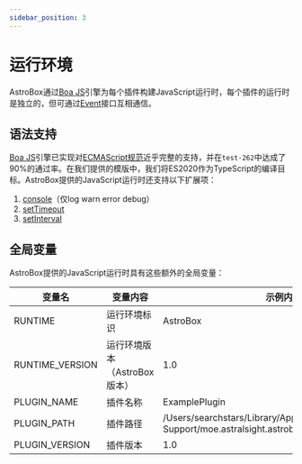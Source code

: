 ```yaml
---
sidebar_position: 3
---
```

# 运行环境
AstroBox通过[Boa JS](https://boajs.dev/)引擎为每个插件构建JavaScript运行时，每个插件的运行时是独立的，但可通过[Event](../JS接口/event)接口互相通信。

## 语法支持
[Boa JS](https://boajs.dev/)引擎已实现对[ECMAScript规范](https://ecma-international.org/publications-and-standards/standards/ecma-262/)近乎完整的支持，并在`test-262`中达成了90%的通过率。在我们提供的模版中，我们将ES2020作为TypeScript的编译目标。AstroBox提供的JavaScript运行时还支持以下扩展项：
1. [console](https://developer.mozilla.org/zh-CN/docs/Web/API/console)（仅log warn error debug）
2. [setTimeout](https://developer.mozilla.org/zh-CN/docs/Web/API/Window/setTimeout)
3. [setInterval](https://developer.mozilla.org/zh-CN/docs/Web/API/Window/setInterval)

## 全局变量
AstroBox提供的JavaScript运行时具有这些额外的全局变量：

|变量名|变量内容|示例内容|
|-|-|-|
|RUNTIME|运行环境标识|AstroBox|
|RUNTIME_VERSION|运行环境版本（AstroBox版本）|1.0|
|PLUGIN_NAME|插件名称|ExamplePlugin|
|PLUGIN_PATH|插件路径|/Users/searchstars/Library/Application Support/moe.astralsight.astrobox/plugins/ExamplePlugin
|PLUGIN_VERSION|插件版本|1.0|